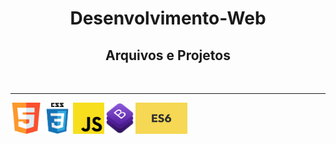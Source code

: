 <h1 align="center"> Desenvolvimento-Web </font></h1>
<h2 align="center"> Arquivos e Projetos</h2>
<br>
<hr>
<p align="center">
<img width=50px height=50px align=left src='https://github.com/dev-roliveira/Desenvolvimento-Web/blob/master/Assets/html5.png'>
<img width=50px height=50px align=left src='https://github.com/dev-roliveira/Desenvolvimento-Web/blob/master/Assets/css3.png'>
<img width=50px height=50px align=left src='https://github.com/dev-roliveira/Desenvolvimento-Web/blob/master/Assets/js.png'>
<img width=50px height=50px align=left src='https://github.com/dev-roliveira/Desenvolvimento-Web/blob/master/Assets/bootstrap_stack.png'>
<img height=50px align=left src='https://github.com/dev-roliveira/Desenvolvimento-Web/blob/master/Assets/es6.jpeg'>
</p>

